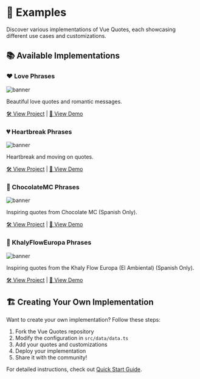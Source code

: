 # 📝 Examples

Discover various implementations of Vue Quotes, each showcasing different use cases and customizations.

## 📚 Available Implementations

### ❤️ Love Phrases

![banner](/1.png)

Beautiful love quotes and romantic messages. 

[🛠️ View Project](https://github.com/EduardoProfe666/famous-quotes-mix) | 
[🚀 View Demo](https://github.com/EduardoProfe666/famous-quotes-mix)

### 💔 Heartbreak Phrases

![banner](/2.png)

Heartbreak and moving on quotes.  

[🛠️ View Project](https://github.com/EduardoProfe666/famous-quotes-mix) | 
[🚀 View Demo](https://github.com/EduardoProfe666/famous-quotes-mix)

### 🍫 ChocolateMC Phrases

![banner](/3.png)

Inspiring quotes from Chocolate MC (Spanish Only).  

[🛠️ View Project](https://github.com/EduardoProfe666/famous-quotes-mix) | 
[🚀 View Demo](https://github.com/EduardoProfe666/famous-quotes-mix)


### 🤨 KhalyFlowEuropa Phrases

![banner](/4.png)

Inspiring quotes from the Khaly Flow Europa (El Ambiental) (Spanish Only).

[🛠️ View Project](https://github.com/EduardoProfe666/famous-quotes-mix) | 
[🚀 View Demo](https://github.com/EduardoProfe666/famous-quotes-mix)

## 🏗️ Creating Your Own Implementation

Want to create your own implementation? Follow these steps:

1. Fork the Vue Quotes repository
2. Modify the configuration in `src/data/data.ts`
3. Add your quotes and customizations
4. Deploy your implementation
5. Share it with the community!

For detailed instructions, check out [Quick Start Guide](/guide/quick-start).